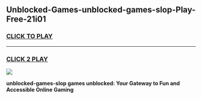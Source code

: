 
## Unblocked-Games-unblocked-games-slop-Play-Free-21i01
<h3>
<a href="https://premium76.site?title=unblocked-games-slop&ref=23A">CLICK TO PLAY</a></h3>
<hr>

<h3>
<a href="https://premium76.site?title=unblocked-games-slop&ref=23A">CLICK 2 PLAY</a>
  
</h3>

<a href="https://premium76.site?title=unblocked-games-slop&ref=23A"><img src="https://clearcache.store/games.png"></a>


**unblocked-games-slop games unblocked: Your Gateway to Fun and Accessible Online Gaming**
